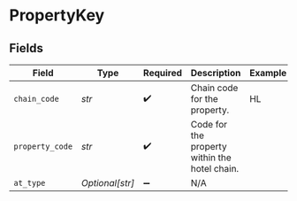 # PropertyKey


## Fields

| Field                                         | Type                                          | Required                                      | Description                                   | Example                                       |
| --------------------------------------------- | --------------------------------------------- | --------------------------------------------- | --------------------------------------------- | --------------------------------------------- |
| `chain_code`                                  | *str*                                         | :heavy_check_mark:                            | Chain code for the property.                  | HL                                            |
| `property_code`                               | *str*                                         | :heavy_check_mark:                            | Code for the property within the hotel chain. |                                               |
| `at_type`                                     | *Optional[str]*                               | :heavy_minus_sign:                            | N/A                                           |                                               |